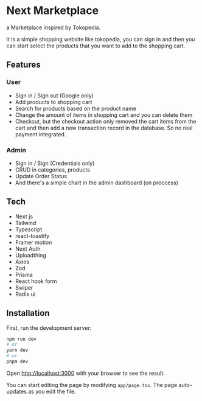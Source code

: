 # Next Marketplace

a Marketplace inspired by Tokopedia.

It is a simple shopping website like tokopedia, you can sign in and then you can start select the products that you want to add to the shopping cart.

## Features

### User

- Sign in / Sign out (Google only)
- Add products to shopping cart
- Search for products based on the product name
- Change the amount of items in shopping cart and you can delete them
- Checkout, but the checkout action only removed the cart items from the cart and then add a new transaction record in the database. So no real payment integrated.

### Admin

- Sign in / Sign (Credentials only)
- CRUD in categories, products
- Update Order Status
- And there's a simple chart in the admin dashboard (on proccess)

## Tech

- Next js
- Tailwind
- Typescript
- react-toastify
- Framer motion
- Next Auth
- Uploadthing
- Axios
- Zod
- Prisma
- React hook form
- Swiper
- Radix ui

## Installation

First, run the development server:

```bash
npm run dev
# or
yarn dev
# or
pnpm dev
```

Open [http://localhost:3000](http://localhost:3000) with your browser to see the result.

You can start editing the page by modifying `app/page.tsx`. The page auto-updates as you edit the file.
